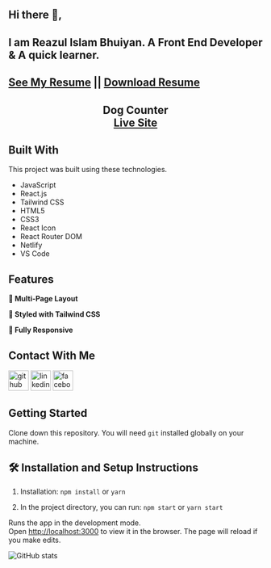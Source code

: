 ## Hi there 👋, 
## I am Reazul Islam Bhuiyan. A Front End Developer & A quick learner. 
## [See My Resume](https://drive.google.com/file/d/1LJmqJk2MoqLS6yNC_oBBN5_156Xa2h0t/view?usp=sharing)  || [Download Resume](https://drive.google.com/uc?export=download&id=1LJmqJk2MoqLS6yNC_oBBN5_156Xa2h0t)

<h2 align="center">
  Dog Counter<br/>
  <a href="https://vibrant-babbage-3c707a.netlify.app/" target="_blank">Live Site</a>
</h2>
<div align="center">
  <!-- <img src="" alt="Demo"/> -->
</div>

## Built With
This project was built using these technologies.
- JavaScript
- React.js
- Tailwind CSS
- HTML5
- CSS3
- React Icon
- React Router DOM
- Netlify
- VS Code

## Features
**📖 Multi-Page Layout**

**🎨 Styled with Tailwind CSS**

**📱 Fully Responsive**

## Contact With Me
[<img src='https://cdn.jsdelivr.net/npm/simple-icons@3.0.1/icons/github.svg' alt='github' title="Github" height='40'>](https://github.com/reazul7)  [<img src='https://cdn.jsdelivr.net/npm/simple-icons@3.0.1/icons/linkedin.svg' title="linkedin" alt='linkedin' height='40'>](https://www.linkedin.com/in/reazul7/)  [<img src='https://cdn.jsdelivr.net/npm/simple-icons@3.0.1/icons/facebook.svg' alt='facebook' title="facebook" height='40'>](https://www.facebook.com/reazul.islam.1426876/)   



## Getting Started

Clone down this repository. You will need `git` installed globally on your machine.

## 🛠 Installation and Setup Instructions

1. Installation: `npm install` or `yarn`

2. In the project directory, you can run: `npm start` or `yarn start`

Runs the app in the development mode.\
Open [http://localhost:3000](http://localhost:3000) to view it in the browser.
The page will reload if you make edits.


![GitHub stats](https://github-readme-stats.vercel.app/api?username=reazul7&show_icons=true)  
